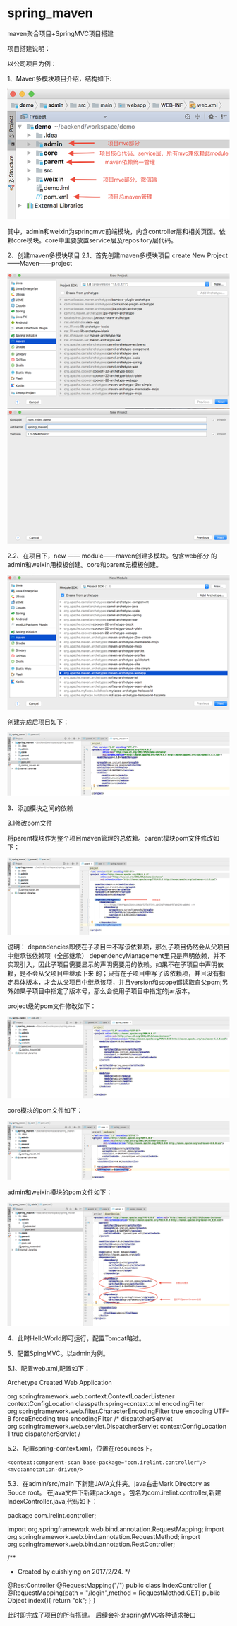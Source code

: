 # spring_maven
maven聚合项目+SpringMVC项目搭建

项目搭建说明：

以公司项目为例：

1、Maven多模块项目介绍，结构如下:

![]( https://github.com/cuishiying/spring_maven/raw/master/img/1.png) 

其中，admin和weixin为springmvc前端模块，内含controller层和相关页面。依赖core模块。core中主要放置service层及repository层代码。

2、创建maven多模块项目
2.1、首先创建maven多模块项目
create New Project——Maven——project

![]( https://github.com/cuishiying/spring_maven/raw/master/img/2.png) 
![]( https://github.com/cuishiying/spring_maven/raw/master/img/3.png) 

2.2、在项目下，new —— module——maven创建多模块。包含web部分
的admin和weixin用模板创建。core和parent无模板创建。

![]( https://github.com/cuishiying/spring_maven/raw/master/img/4.png) 

创建完成后项目如下：

![]( https://github.com/cuishiying/spring_maven/raw/master/img/5.png) 

3、添加模块之间的依赖

3.1修改pom文件

将parent模块作为整个项目maven管理的总依赖。parent模块pom文件修改如下：

![]( https://github.com/cuishiying/spring_maven/raw/master/img/6.png) 

说明：
dependencies即使在子项目中不写该依赖项，那么子项目仍然会从父项目中继承该依赖项（全部继承）
dependencyManagement里只是声明依赖，并不实现引入，因此子项目需要显示的声明需要用的依赖。如果不在子项目中声明依赖，是不会从父项目中继承下来				的；只有在子项目中写了该依赖项，并且没有指定具体版本，才会从父项目中继承该项，并且version和scope都读取自父pom;另外如果子项目中指定了版本号，那么会使用子项目中指定的jar版本。

project级的pom文件修改如下：

![]( https://github.com/cuishiying/spring_maven/raw/master/img/7.png) 

core模块的pom文件如下：

![]( https://github.com/cuishiying/spring_maven/raw/master/img/8.png) 

admin和weixin模块的pom文件如下：

![]( https://github.com/cuishiying/spring_maven/raw/master/img/9.png) 

4、此时HelloWorld即可运行，配置Tomcat略过。

5、配置SpingMVC。以admin为例。

5.1、配置web.xml,配置如下：

<?xml version="1.0" encoding="UTF-8"?>
<web-app xmlns="http://xmlns.jcp.org/xml/ns/javaee" xmlns:xsi="http://www.w3.org/2001/XMLSchema-instance"
         xsi:schemaLocation="http://xmlns.jcp.org/xml/ns/javaee http://xmlns.jcp.org/xml/ns/javaee/web-app_3_1.xsd"
         version="3.1">
  <display-name>Archetype Created Web Application</display-name>

  <listener>
    <listener-class>org.springframework.web.context.ContextLoaderListener</listener-class>
  </listener>
  <context-param>
    <param-name>contextConfigLocation</param-name>
    <param-value>classpath:spring-context.xml</param-value>
  </context-param>

  <!-- Filter -->
  <filter>
    <filter-name>encodingFilter</filter-name>
    <filter-class>org.springframework.web.filter.CharacterEncodingFilter</filter-class>
    <async-supported>true</async-supported>
    <init-param>
      <param-name>encoding</param-name>
      <param-value>UTF-8</param-value>
    </init-param>
    <init-param>
      <param-name>forceEncoding</param-name>
      <param-value>true</param-value>
    </init-param>
  </filter>
  <filter-mapping>
    <filter-name>encodingFilter</filter-name>
    <url-pattern>/*</url-pattern>
  </filter-mapping>

  <servlet>
    <servlet-name>dispatcherServlet</servlet-name>
    <servlet-class>org.springframework.web.servlet.DispatcherServlet</servlet-class>
    <init-param>
      <param-name>contextConfigLocation</param-name>
      <param-value></param-value>
    </init-param>
    <load-on-startup>1</load-on-startup>
    <async-supported>true</async-supported>
  </servlet>
  <servlet-mapping>
    <servlet-name>dispatcherServlet</servlet-name>
    <url-pattern>/</url-pattern>
  </servlet-mapping>

</web-app>

5.2、配置spring-context.xml，位置在resources下。

<?xml version="1.0" encoding="UTF-8"?>
<beans xmlns="http://www.springframework.org/schema/beans"
       xmlns:xsi="http://www.w3.org/2001/XMLSchema-instance"
       xmlns:context="http://www.springframework.org/schema/context"
       xmlns:mvc="http://www.springframework.org/schema/mvc"
       xsi:schemaLocation="http://www.springframework.org/schema/beans
        http://www.springframework.org/schema/beans/spring-beans.xsd
        http://www.springframework.org/schema/context
      http://www.springframework.org/schema/context/spring-context.xsd
        http://www.springframework.org/schema/mvc
      http://www.springframework.org/schema/mvc/spring-mvc.xsd">

    <context:component-scan base-package="com.irelint.controller"/>
    <mvc:annotation-driven/>

</beans>

5.3、在admin/src/main   下新建JAVA文件夹。java右击Mark Directory as  Souce root。
在java文件下新建package  。包名为com.irelint.controller,新建IndexController.java,代码如下：

package com.irelint.controller;

import org.springframework.web.bind.annotation.RequestMapping;
import org.springframework.web.bind.annotation.RequestMethod;
import org.springframework.web.bind.annotation.RestController;


/**
 * Created by cuishiying on 2017/2/24.
 */
 
 
@RestController
@RequestMapping("/")
public class IndexController {
    @RequestMapping(path = "/login",method = RequestMethod.GET)
    public Object index(){
        return "ok";
    }
}

此时即完成了项目的所有搭建。
后续会补充springMVC各种请求接口






